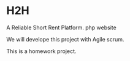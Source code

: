 # H2H
A Reliable Short Rent Platform. php website

We will develope this project with Agile scrum.

This is a homework project. 
